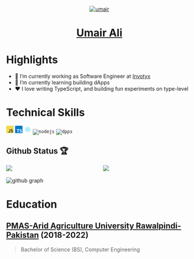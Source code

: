 <p align="center">
  <a href="http://developedbyumair.me/" target="blank">
 <img src="https://avatars.githubusercontent.com/u/110088358?v=4" width="350" border-radius="40" alt="umair">
    <h1 align="center">Umair Ali</h1>
  </a>
</p>

# Highlights

- 🔭 I’m currently working as Software Engineer at [Invotyx](https://invotyx.com)
- 🌱 I’m currently learning building dApps  
- ❤️ I love writing TypeScript, and building fun experiments on type-level

# Technical Skills

<code><img height="20" alt="javascript" src="https://raw.githubusercontent.com/github/explore/80688e429a7d4ef2fca1e82350fe8e3517d3494d/topics/javascript/javascript.png"></code>
<code><img height="20" alt="typescript" src="https://raw.githubusercontent.com/github/explore/80688e429a7d4ef2fca1e82350fe8e3517d3494d/topics/typescript/typescript.png"></code>
<code><img height="20" alt="react" src="https://raw.githubusercontent.com/github/explore/80688e429a7d4ef2fca1e82350fe8e3517d3494d/topics/react/react.png"></code>
<code><img height="20" alt="nodejs" src="https://encrypted-tbn0.gstatic.com/images?q=tbn:ANd9GcTsnwAJtBWl41ZIGBQ1HESUMATk2xSl5n9PYbyP160FSuERbpDcRz5kuT0TpizPjXCfoXQ&usqp=CAU"></code> 
<code><img height="20" alt="dpps" src="https://bitpanda-academy.imgix.net/null3d9bc378-fba8-451d-b467-d4e2a1302392/bitpanda-academy-intermediate-14-dapp-header-bg.png?auto=compress%2Cformat&fit=min&fm=jpg&q=80&w=2100"></code> 

## Github Status 🏆

<img  src="https://github-stats-lemon.vercel.app/api?username=developedbyumair&show_icons=true&hide_border=true&theme=react" width="48%" align="right" >
<img  src="https://github-readme-streak-stats.herokuapp.com/?user=developedbyumair&theme=react" width="48%" >
<br>

![github graph](https://github-readme-activity-graph.vercel.app/graph?username=developedbyumair&theme=react-dark)
<br>
  


# Education

## [PMAS-Arid Agriculture University Rawalpindi-Pakistan](https://www.uaar.edu.pk/) (2018-2022)

> Bachelor of Science (BS),
> Computer Engineering
  
<!--
**developedbyumair/developedbyumair** is a ✨ _special_ ✨ repository because its `README.md` (this file) appears on your GitHub profile.

Here are some ideas to get you started:

- 🔭 I’m currently working on ..
- 🌱 I’m currently learning ...
- 👯 I’m looking to collaborate on ...
- 🤔 I’m looking for help with ...
- 💬 Ask me about ...
- 📫 How to reach me: ...
- 😄 Pronouns: ...
- ⚡ Fun fact: ...
-->
